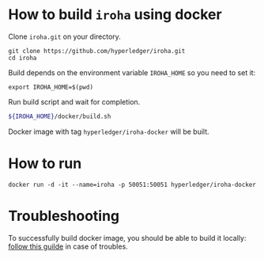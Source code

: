 # How to build `iroha` using docker

Clone `iroha.git` on your directory.

```
git clone https://github.com/hyperledger/iroha.git
cd iroha
```

Build depends on the environment variable `IROHA_HOME` so you need to set it:

`export IROHA_HOME=$(pwd)`

Run build script and wait for completion. 

```bash
${IROHA_HOME}/docker/build.sh
``` 

Docker image with tag `hyperledger/iroha-docker` will be built.

# How to run

```
docker run -d -it --name=iroha -p 50051:50051 hyperledger/iroha-docker
```


# Troubleshooting

To successfully build docker image, you should be able to build it locally: [follow this guilde](../docs/how_to_build.rst) in case of troubles.
